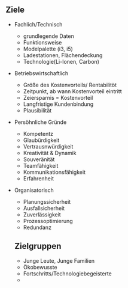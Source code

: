 ## Ziele

- Fachlich/Technisch
  - grundlegende Daten
  - Funktionsweise
  - Modelpalette (i3, i5)
  - Ladestationen, Flächendeckung
  - Technologie(Li-Ionen, Carbon)
- Betriebswirtschaftlich
  - Größe des Kostenvorteils/ Rentabilitöt
  - Zeitpunkt, ab wann Kostenvorteil eintritt
  - Zeiersparnis = Kostenvorteil
  - Langfristige Kundenbindung
  - Plausibilität
- Persöhnliche Gründe
  - Kompetentz
  - Glaubürdigkeit
  - Vertrausnwürdigkeit
  - Kreativität & Dynamik
  - Souveränität
  - Teamfähigkeit
  - Kommunikationsfähigkeit
  - Erfahrenheit
- Organisatorisch
  - Planungssicherheit
  - Ausfallsicherheit
  - Zuverlässigkeit
  - Prozessoptimierung
  - Redundanz

  ## Zielgruppen
   - Junge Leute, Junge Familien
   - Ökobewusste
   - Fortschritts/Technologiebegeisterte
   - 